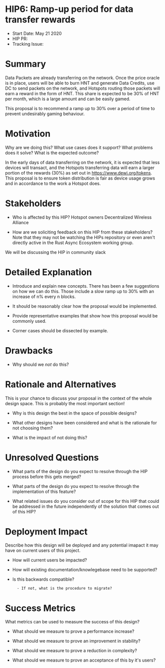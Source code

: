 # HIP6: Ramp-up period for data transfer rewards

- Start Date: May 21 2020
- HIP PR:
- Tracking Issue:

# Summary

Data Packets are already transferring on the network. Once the price oracle is in place, users will be able to burn HNT and generate Data Credits, use DC to send packets on the network, and Hotspots routing those packets will earn a reward in the form of HNT.
This share is expected to be 30% of HNT per month, which is a large amount and can be easily gamed.

This proposal is to recommend a ramp up to 30% over a period of time to prevent undesirably gaming behaviour.

# Motivation

Why are we doing this? What use cases does it support? What problems does it
solve? What is the expected outcome?

In the early days of data transferring on the network, it is expected that less devices will transact, and the Hotspots transferring data will earn a larger portion of the rewards (30%) as set out in <https://www.dewi.org/tokens>.
This proposal is to ensure token distribution is fair as device usage grows and in accordance to the work a Hotspot does.

# Stakeholders

- Who is affected by this HIP?
  Hotspot owners
  Decentralized Wireless Alliance

- How are we soliciting feedback on this HIP from these stakeholders? Note that
  they may not be watching the HIPs repository or even aren't directly active in
  the Rust Async Ecosystem working group.

We will be discussing the HIP in community slack

# Detailed Explanation

- Introduce and explain new concepts.
  There has been a few suggestions on how we can do this. Those include a slow ramp up to 30% with an increase of n% every n blocks.

- It should be reasonably clear how the proposal would be implemented.

- Provide representative examples that show how this proposal would be commonly
  used.

- Corner cases should be dissected by example.

# Drawbacks

- Why should we _not_ do this?

# Rationale and Alternatives

This is your chance to discuss your proposal in the context of the whole design
space. This is probably the most important section!

- Why is this design the best in the space of possible designs?

- What other designs have been considered and what is the rationale for not
  choosing them?

- What is the impact of not doing this?

# Unresolved Questions

- What parts of the design do you expect to resolve through the HIP process
  before this gets merged?

- What parts of the design do you expect to resolve through the implementation
  of this feature?

- What related issues do you consider out of scope for this HIP that could be
  addressed in the future independently of the solution that comes out of this
  HIP?

# Deployment Impact

Describe how this design will be deployed and any potential imapact it may have on
current users of this project.

- How will current users be impacted?

- How will existing documentation/knowlegebase need to be supported?

- Is this backwards compatible?

        - If not, what is the procedure to migrate?

# Success Metrics

What metrics can be used to measure the success of this design?

- What should we measure to prove a performance increase?

- What should we measure to prove an improvement in stability?

- What should we measure to prove a reduction in complexity?

- What should we measure to prove an acceptance of this by it's users?
